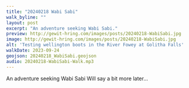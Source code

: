 ```yaml
---
title: "20240218 Wabi Sabi"
walk_byline: ""
layout: post
excerpt: "An adventure seeking Wabi Sabi."
preview: http://gewit-hring.com/images/posts/20240218-WabiSabi.jpg
image: http://gewit-hring.com/images/posts/20240218-WabiSabi.jpg
alt: 'Testing wellington boots in the River Fowey at Golitha Falls'
walkDate: 2023-09-24
geojson: 20240218_WabiSabi.geojson
audio: 20240218-WabiSabi-Walk.mp3 
---
```

An adventure seeking Wabi Sabi 
Will say a bit more later...
